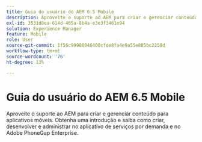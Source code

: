 ```yaml
---
title: Guia do usuário do AEM 6.5 Mobile
description: Aproveite o suporte ao AEM para criar e gerenciar conteúdo para aplicativos móveis. Obtenha uma introdução e saiba como criar, desenvolver e administrar no aplicativo de serviços por demanda e no Adobe PhoneGap Enterprise.
exl-id: 3531d8ea-614d-465a-8b4a-e3e3f3461e94
solution: Experience Manager
feature: Mobile
role: User
source-git-commit: 1f56c99980846400cfde8fa4e9a55e885bc2258d
workflow-type: tm+mt
source-wordcount: '76'
ht-degree: 13%

---
```



# Guia do usuário do AEM 6.5 Mobile

Aproveite o suporte ao AEM para criar e gerenciar conteúdo para aplicativos móveis. Obtenha uma introdução e saiba como criar, desenvolver e administrar no aplicativo de serviços por demanda e no Adobe PhoneGap Enterprise.
